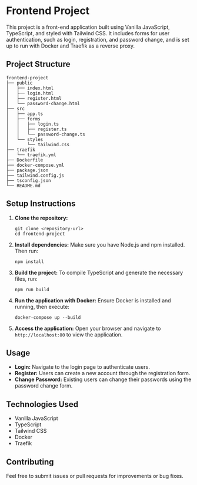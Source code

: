 # Frontend Project

This project is a front-end application built using Vanilla JavaScript, TypeScript, and styled with Tailwind CSS. It includes forms for user authentication, such as login, registration, and password change, and is set up to run with Docker and Traefik as a reverse proxy.

## Project Structure

```
frontend-project
├── public
│   ├── index.html
│   ├── login.html
│   ├── register.html
│   └── password-change.html
├── src
│   ├── app.ts
│   ├── forms
│   │   ├── login.ts
│   │   ├── register.ts
│   │   └── password-change.ts
│   └── styles
│       └── tailwind.css
├── traefik
│   └── traefik.yml
├── Dockerfile
├── docker-compose.yml
├── package.json
├── tailwind.config.js
├── tsconfig.json
└── README.md
```

## Setup Instructions

1. **Clone the repository:**
   ```
   git clone <repository-url>
   cd frontend-project
   ```

2. **Install dependencies:**
   Make sure you have Node.js and npm installed. Then run:
   ```
   npm install
   ```

3. **Build the project:**
   To compile TypeScript and generate the necessary files, run:
   ```
   npm run build
   ```

4. **Run the application with Docker:**
   Ensure Docker is installed and running, then execute:
   ```
   docker-compose up --build
   ```

5. **Access the application:**
   Open your browser and navigate to `http://localhost:80` to view the application.

## Usage

- **Login:** Navigate to the login page to authenticate users.
- **Register:** Users can create a new account through the registration form.
- **Change Password:** Existing users can change their passwords using the password change form.

## Technologies Used

- Vanilla JavaScript
- TypeScript
- Tailwind CSS
- Docker
- Traefik

## Contributing

Feel free to submit issues or pull requests for improvements or bug fixes.